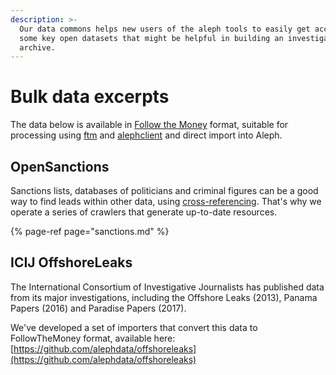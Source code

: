 ```yaml
---
description: >-
  Our data commons helps new users of the aleph tools to easily get access to
  some key open datasets that might be helpful in building an investigative
  archive.
---
```


# Bulk data excerpts

The data below is available in [Follow the Money](../developers/followthemoney.md) format, suitable for processing using [ftm](../developers/ftm.md) and [alephclient](../developers/alephclient.md) and direct import into Aleph.

## OpenSanctions

Sanctions lists, databases of politicians and criminal figures can be a good way to find leads within other data, using [cross-referencing](../guide/cross-referencing.md). That's why we operate a series of crawlers that generate up-to-date resources.

{% page-ref page="sanctions.md" %}

## ICIJ OffshoreLeaks

The International Consortium of Investigative Journalists has published data from its major investigations, including the Offshore Leaks \(2013\), Panama Papers \(2016\) and Paradise Papers \(2017\).

We've developed a set of importers that convert this data to FollowTheMoney format, available here: [https://github.com/alephdata/offshoreleaks](https://github.com/alephdata/offshoreleaks) 

